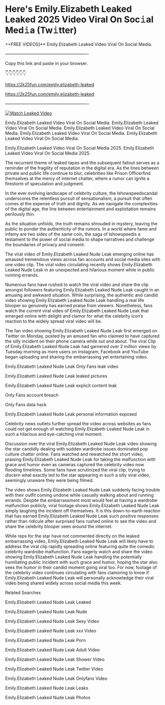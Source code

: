 # Here's Emily.Elizabeth Leaked Leaked 2025 Video Viral On Soc𝚒al Med𝚒a (Tw𝚒tter)

++FREE VIDEOS]** Emily.Elizabeth Leaked Video Viral On Social Media.

———————————————————-

Copy this link and paste in your browser.

👇👇👇👇👇👇

https://2k25fun.com/emily.elizabeth-leaked

https://2k25fun.com/emily.elizabeth-leaked

———————————————————-

[![Watch Leaked Video](https://miro.medium.com/v2/resize:fit:828/format:webp/1*cilzJN44JGOrTw9NJCrNHA.gif "Watch Leaked Video")](https://2k25fun.com/emily.elizabeth-leaked)

Emily.Elizabeth Leaked Video Viral On Social Media. Emily.Elizabeth Leaked Video Viral On Social Media. Emily.Elizabeth Leaked Video Viral On Social Media. Emily.Elizabeth Leaked Video Viral On Social Media. Emily.Elizabeth Leaked Video Viral On Social Media.

Emily.Elizabeth Leaked Video Viral On Social Media 2025. Emily.Elizabeth Leaked Video Viral On Social Media 2025.

The recurrent theme of leaked tapes and the subsequent fallout serves as a reminder of the fragility of reputation in the digital era. As the lines between private and public life continue to blur, celebrities like Prison Officerfind themselves at the mercy of internet chatter, where a rumor can ignite a firestorm of speculation and judgment.

In the ever evolving landscape of celebrity culture, the Ishowspeedscandal underscores the relentless pursuit of sensationalism, a pursuit that often comes at the expense of truth and dignity. As we navigate the complexities of the digital age, the line between entertainment and exploitation remains perilously thin.

As the situation unfolds, the truth remains shrouded in mystery, leaving the public to ponder the authenticity of the rumors. In a world where fame and infamy are two sides of the same coin, the saga of Ishowspeedis a testament to the power of social media to shape narratives and challenge the boundaries of privacy and consent.

The viral video of Emily.Elizabeth Leaked Nude Leak emerging online has amassed tremendous views across fan accounts and social media sites with one video clip. The viral video circulating recently shows Emily.Elizabeth Leaked Nude Leak in an unexpected and hilarious moment while in public running errands.

Numerous fans have rushed to watch the viral video and share the clip amongst followers featuring Emily.Elizabeth Leaked Nude Leak caught in an amusing and awkward situation. While surprising, the authentic and candid video showing Emily.Elizabeth Leaked Nude Leak handling a real life blooper so genuinely has earned praise from viewers. Nonetheless, fans watch the current viral video of Emily.Elizabeth Leaked Nude Leak that emerged online with delight and clamor for what the celebrity icon’s reaction to the widely spread viral video will be.

The fan video showing Emily.Elizabeth Leaked Nude Leak first emerged on Twitter on Monday, posted by an amused fan who claimed to have captured the silly incident on their phone camera while out and about. The viral Clip of Emily.Elizabeth Leaked Nude Leak had garnered over 2 million views by Tuesday morning as more users on Instagram, Facebook and YouTube began uploading and sharing the embarrassing yet entertaining video.

Emily.Elizabeth Leaked Nude Leak Only Fans leak video

Emily.Elizabeth Leaked Nude Leak leaked pictures

Emily.Elizabeth Leaked Nude Leak explicit content leak

Only Fans account breach

Only Fans data hack

Emily.Elizabeth Leaked Nude Leak personal information exposed

Celebrity news outlets further spread the video across websites as fans could not get enough of watching Emily.Elizabeth Leaked Nude Leak in such a hilarious and eye-catching viral moment.

Discussion over the viral Emily.Elizabeth Leaked Nude Leak video showing the star candidly dealing with sudden wardrobe issues dominated pop culture chatter online. Fans watched and rewatched the short video, praising Emily.Elizabeth Leaked Nude Leak for taking the malfunction with grace and humor even as cameras captured the celebrity video now flooding timelines. Some fans have scrutinized the viral clip, trying to discern what exactly led to the star appearing in such a silly viral video, seemingly unaware they were being filmed.

The video shows Emily.Elizabeth Leaked Nude Leak suddenly facing trouble with their outfit coming undone while casually walking about and running errands. Despite the embarrassment most would feel at having a wardrobe malfunction publicly, viral footage shows Emily.Elizabeth Leaked Nude Leak simply laughing the incident off themselves. It is this down-to-earth reaction that has earned Emily.Elizabeth Leaked Nude Leak such positive responses rather than ridicule after surprised fans rushed online to see the video and share the celebrity blooper seen around the internet.

While reps for the star have not commented directly on the leaked embarrassing video, Emily.Elizabeth Leaked Nude Leak will likely have to address the viral clip rapidly spreading online featuring quite the comedic celebrity wardrobe malfunction. Fans eagerly watch and share the video showing Emily.Elizabeth Leaked Nude Leak handling the potentially humiliating public incident with such grace and humor, hoping the star also sees the humor in their candid moment going viral too. For now, footage of the celebrity video continues circulating with fans clamoring to know if Emily.Elizabeth Leaked Nude Leak will personally acknowledge their viral video being shared widely across social media this week.

Related Searches

Emily.Elizabeth Leaked Nude Leak Leaked

Emily.Elizabeth Leaked Nude Leak Nude

Emily.Elizabeth Leaked Nude Leak Sexy Video

Emily.Elizabeth Leaked Nude Leak xxx Video

Emily.Elizabeth Leaked Nude Leak Porn

Emily.Elizabeth Leaked Nude Leak Adult Video

Emily.Elizabeth Leaked Nude Leak Shower Video

Emily.Elizabeth Leaked Nude Leak Twitter Video

Emily.Elizabeth Leaked Nude Leak Onlyfans Video

Emily.Elizabeth Leaked Nude Leak Leaks

Emily.Elizabeth Leaked Nude Leak Photos